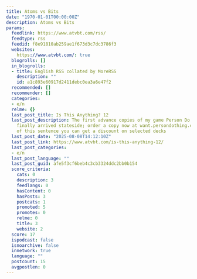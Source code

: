 ```yaml
---
title: Atoms vs Bits
date: "1970-01-01T00:00:00Z"
description: Atoms vs Bits
params:
  feedlink: https://www.atvbt.com/rss/
  feedtype: rss
  feedid: f8e91810ab259ae1f673d3c7dc3786f3
  websites:
    https://www.atvbt.com/: true
  blogrolls: []
  in_blogrolls:
  - title: English RSS collated by MoreRSS
    description: ""
    id: a1c893e60917d2411debc0ea3a6e47f2
  recommended: []
  recommender: []
  categories:
  - e/n
  relme: {}
  last_post_title: Is This Anything? 12
  last_post_description: The first advance copies of my game Person Do Thing have
    finally arrived stateside; order a copy now at want.persondothing.com. As a reader
    of this sentence you can get a discount on selected decks
  last_post_date: "2025-08-08T14:12:10Z"
  last_post_link: https://www.atvbt.com/is-this-anything-12/
  last_post_categories:
  - e/n
  last_post_language: ""
  last_post_guid: afe5f3cf6beb4c3cb3324ddc2bb0b154
  score_criteria:
    cats: 0
    description: 3
    feedlangs: 0
    hasContent: 0
    hasPosts: 3
    postcats: 1
    promoted: 5
    promotes: 0
    relme: 0
    title: 3
    website: 2
  score: 17
  ispodcast: false
  isnoarchive: false
  innetwork: true
  language: ""
  postcount: 15
  avgpostlen: 0
---
```

